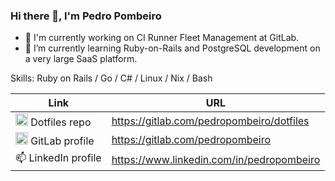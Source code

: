 ### Hi there 👋, I'm Pedro Pombeiro

- 🔭 I'm currently working on CI Runner Fleet Management at GitLab.
- 🌱 I’m currently learning Ruby-on-Rails and PostgreSQL development on a very large SaaS platform.

Skills: Ruby on Rails / Go / C# / Linux / Nix / Bash

| Link | URL |
|------|-----|
| <img width=20px src="https://gitlab.com/uploads/-/system/project/avatar/17866971/68747470733a2f2f63646e2e7261776769742e636f6d2f64617669646f736f6d657468696e672f646f7466696c65732f6d61737465722f6d6574612f646f7466696c65732d6c6f676f2e706e67.png?width=20" /> Dotfiles repo | https://gitlab.com/pedropombeiro/dotfiles |
| <img width=20px src=https://gitlab.com/assets/gitlab_logo-7ae504fe4f68fdebb3c2034e36621930cd36ea87924c11ff65dbcb8ed50dca58.png /> GitLab profile | https://gitlab.com/pedropombeiro |
| 📫 LinkedIn profile | https://www.linkedin.com/in/pedropombeiro |

<!--
**pedropombeiro/pedropombeiro** is a ✨ _special_ ✨ repository because its `README.md` (this file) appears on your GitHub profile.

Here are some ideas to get you started:

- 🔭 I’m currently working on ...
- 🌱 I’m currently learning ...
- 👯 I’m looking to collaborate on ...
- 🤔 I’m looking for help with ...
- 💬 Ask me about ...
- 📫 How to reach me: ...
- 😄 Pronouns: ...
- ⚡ Fun fact: ...
-->

